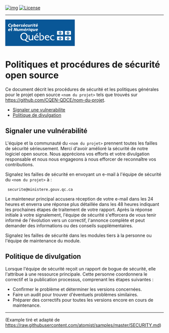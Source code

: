 <!-- ENTETE -->
[![img](https://img.shields.io/badge/Lifecycle-Experimental-339999)](https://www.quebec.ca/gouv/politiques-orientations/vitrine-numeriqc/accompagnement-des-organismes-publics/demarche-conception-services-numeriques)
[![License](https://img.shields.io/badge/Licence-LiLiQ--P-blue)](https://github.com/CQEN-QDCE/.github/blob/main/LICENCE.md)

---

<div>
    <img src="https://github.com/CQEN-QDCE/.github/blob/main/images/mcn.png" />
</div>
<!-- FIN ENTETE -->

# <Nom du projet> Politiques et procédures de sécurité open source

Ce document décrit les procédures de sécurité et les politiques générales pour le
projet open source `<nom du projet>` tels que trouvés sur https://github.com/CQEN-QDCE/nom-du-projet.


  * [Signaler une vulnerabilite](#signaler-une-vulnerabilite)
  * [Politique de divulgation](#politique-de-divulgation)

## Signaler une vulnérabilité

L'équipe et la communauté du `<nom du projet>` prennent toutes les failles de sécurité
sérieusement. Merci d'avoir amélioré la sécurité de notre logiciel open source. 
Nous apprécions vos efforts et votre divulgation responsable et nous nous engageons à
nous efforcer de reconnaître vos contributions.

Signalez les failles de sécurité en envoyant un e-mail à l'équipe de sécurité du `<nom du projet>` à :
    
     securite@ministere.gouv.qc.ca

Le mainteneur principal accusera réception de votre e-mail dans les 24 heures et
enverra une réponse plus détaillée dans les 48 heures indiquant les prochaines étapes de
traitement de votre rapport. Après la réponse initiale à votre signalement, l'équipe de 
sécurité s'efforcera de vous tenir informé de l'évolution vers un correctif, 
l'annonce complète et peut demander des informations ou des conseils supplémentaires.

Signalez les failles de sécurité dans les modules tiers à la personne ou
l'équipe de maintenance du module.

## Politique de divulgation

Lorsque l'équipe de sécurité reçoit un rapport de bogue de sécurité, elle l'attribue
à une ressource principale. Cette personne coordonnera le correctif et la publication
processus, comprenant les étapes suivantes :

* Confirmer le problème et déterminer les versions concernées.
* Faire un audit pour trouver d'éventuels problèmes similaires.
* Préparer des correctifs pour toutes les versions encore en cours de maintenance. 


--- 
(Example tiré et adapté de https://raw.githubusercontent.com/atomist/samples/master/SECURITY.md)
